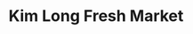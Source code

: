 ---
title: "Kim Long Fresh Market"
url: /west-valley-city/kim-long-fresh-market/
shop: supermarket
---